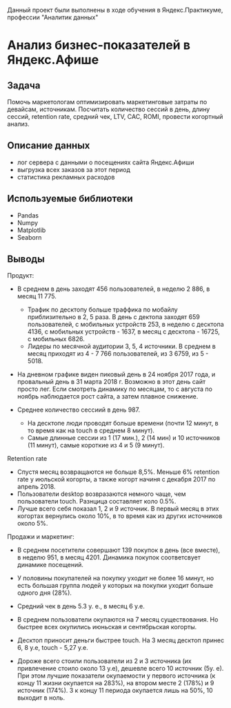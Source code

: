 Данный проект были выполнены в ходе обучения в Яндекс.Практикуме, профессии "Аналитик данных"


# Анализ бизнес-показателей в Яндекс.Афише



## Задача
Помочь маркетологам оптимизировать маркетинговые затраты по девайсам, источникам.
Посчитать количество сессий в день, длину сессий, retention rate, средний чек, LTV, CAC, ROMI, провести когортный анализ. 

## Описание данных
- лог сервера с данными о посещениях сайта Яндекс.Афиши
- выгрузка всех заказов за этот период
- статистика рекламных расходов

## Используемые библиотеки
 - Pandas
 - Numpy
 - Matplotlib
 - Seaborn

## Выводы
Продукт:

- В среднем в день заходят 456 пользователей, в неделю 2 886, в месяц 11 775.
  - Трафик по десктопу больше траффика по мобайлу приблизительно в 2, 5 раза. В день с дектопа заходят 659 пользователей, с мобильных устройств 253, в неделю с десктопа 4136, с мобильных устройств - 1637, в месяц с десктопа - 16725, с мобильных 6826.
  - Лидеры по месячной аудитории 3, 5, 4 источники. В среднем в месяц приходят из 4 - 7 766 пользователей, из 3 6759, из 5 - 5018.

- На дневном графике виден пиковый день в 24 ноября 2017 года, и провальный день в 31 марта 2018 г. Возможно в этот день сайт просто лег. Если смотреть динамику по месяцам, то с августа по ноябрь наблюдается рост сайта, а затем плавное снижение.

- Среднее количество сессиий в день 987.
  - На десктопе люди проводят больше времени (почти 12 минут, в то время как на touch в среднем 8 минут).
  - Самые длинные сессии из 1 (17 мин.), 2 (14 мин) и 10 источников (11 минут), самые короткие из 4 и 5 (9 минут).

 Retention rate
- Спустя месяц возвращаются не больше 8,5%. Меньше 6% retention rate у июльской когорты, а также когорт начиня с декабря 2017 по апрель 2018.
- Пользователи desktop возвразаются немного чаще, чем пользователи touch. Разнцица составляет коло 0.5%.
- Лучше всего себя показал 1, 2 и 9 источник. В первый месяц в этих когортах вернулись около 10%, в то время как из других источников около 5%.


Продажи и маркетинг:

- В среднем посетители совершают 139 покупок в день (все вместе), в неделю 951, в месяц 4201. Динамика покупок соответсвует динамике посещений.

- У половины покупателей на покупку уходит не более 16 минут, но есть большая группа людей у которых на покупки уходит больше одного дня (28%).

- Средний чек в день 5.3 у. е., в месяц 6 у.е.

- В среднем пользователи окупаются на 7 месяц существования. Но быстрее всех окупились июньская и сентябрьская когорты.

- Десктоп приносит деньги быстрее touch. На 3 месяц десктоп принес 6, 8 у.е, touch - 5,27 у.е.

- Дороже всего стоили пользователи из 2 и 3 источника (их привлечение стоило около 13 у.е), дешевле всего 10 источник (5у. е). При этом лучшие показатели окупаемости у первого источника (к концу 11 жизни окупается на 283%), на втором месте 2 (178%) и 9 источник (174%). 3 к концу 11 периода окупается лишь на 50%, 10 выходит в ноль.

